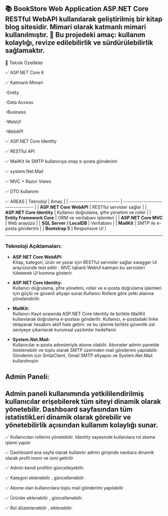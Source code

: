📚 BookStore Web Application
ASP.NET Core RESTful WebAPI kullanılarak geliştirilmiş bir kitap blog sitesidir.
Mimari olarak katmanlı mimari kullanılmıştır.
📌 Bu projedeki amaç: kullanım kolaylığı, revize edilebilirlik ve sürdürülebilirlik sağlamaktır.
--
🚀 Teknik Özellikler

✅ ASP.NET Core 6

✅ Katmanlı Mimari

-Entity

-Data Access

-Business

-WebUI

-WebAPI

✅ ASP.NET Core Identity

✅ RESTful API

✅ MailKit ile SMTP kullanıcıya onay e-posta gönderimi

✅ system.Net.Mail

✅ MVC + Razor Views

✅ DTO kullanımı

✅ AREAS
| Teknoloji                 | Amaç                               |
| ------------------------- | --------------------------------- |
| **ASP.NET Core WebAPI**   | RESTful servisler sağlar           |
| **ASP.NET Core Identity** | Kullanıcı doğrulama, şifre yönetimi ve roller |
| **Entity Framework Core** | ORM ve veritabanı işlemleri        |
| **ASP.NET Core MVC**      | Web arayüzü                       |
| **SQL Server / LocalDB**  | Veritabanı                       |
| **MailKit**               | SMTP ile e-posta gönderimi       |
| **Bootstrap 5**           | Responsive UI                    |

---

### Teknoloji Açıklamaları:

- **ASP.NET Core WebAPI:**  
Kitap, kategori, ürün ve yazar için RESTful servisler sağlar swagger UI arayüzünde test edilir . MVC tabanlı WebUI katmanı bu servisleri tüketerek UI kısmına gösterir.

- **ASP.NET Core Identity:**  
Kullanıcı doğrulama, şifre yönetimi, roller ve e-posta doğrulama işlemleri için güçlü ve güvenli altyapı sunar.Kullanıcı Rollere göre yetki alanına yönelendirilir.

- **MailKit:**  
Kullanıcı Kayıt sırasında ASP.NET Core Identity ile birlikte MailKit kullanılarak doğrulama e-postası gönderilir. Kullanıcı, e-postadaki linke tıklayarak hesabını aktif hale getirir.
ve bu işlemle birlikte güvenlik üst seviyeye çıkarılarak kurumsal yazılımlar hedeflenir.

- **System.Net.Mail:**  
Kullanıcılar e-posta adresleriyle abone olabilir. Aboneler admin panelde listelenebilir ve toplu olarak SMTP üzerinden mail gönderimi yapılabilir. Gönderim için SmtpClient, Gmail SMTP altyapısı ve System.Net.Mail kullanılmıştır.

Admin Paneli:
-
Admin paneli kullanımında yetkililendirilmiş kullanıcılar erişebilerek tüm siteyi dinamik olarak yönetebilir. Dashboard sayfasından tüm istatistikLeri dinamik olarak görebilir ve yönetebilirlik açısından 
kullanım kolaylığı sunar.   
-
✅ Kullanıcıları rollerini yönetebilir. Identity sayesinde kullanılara rol atama işlemi yapılır

✅ Dashboard ana sayfa olarak kullanılır admin girişinde navbara dinamik olarak profil resmi ve ismi getirilir

✅ Admin kendi profilini güncelleyebilir.

✅ Kategori eklenebilir , güncellenebilir .

✅ Abone olan kullanıcılara toplu mail gönderimi yapılabilir .

✅ Ürünler eklenebilir , güncellenebilir.

✅ Rol düzenlenebilir , eklenebilir.











